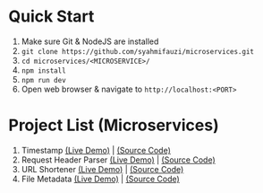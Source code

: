# Quick Start

1. Make sure Git & NodeJS are installed
2. `git clone https://github.com/syahmifauzi/microservices.git`
3. `cd microservices/<MICROSERVICE>/`
4. `npm install`
5. `npm run dev`
6. Open web browser & navigate to `http://localhost:<PORT>`

# Project List (Microservices)

1. Timestamp [(Live Demo)](https://timestamp-microservice.netlify.app/) | [(Source Code)](timestamp/)
2. Request Header Parser [(Live Demo)](https://req-header-parser-microservice.netlify.app/) | [(Source Code)](request-header-parser/)
3. URL Shortener [(Live Demo)](https://url-shortener-microservice.netlify.app/) | [(Source Code)](url-shortener/)
4. File Metadata [(Live Demo)](https://file-metadata-microservice.netlify.app/) | [(Source Code)](file-metadata/)
